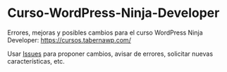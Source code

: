 # Curso-WordPress-Ninja-Developer
Errores, mejoras y posibles cambios para el curso WordPress Ninja Developer: https://cursos.tabernawp.com/

Usar [Issues](https://github.com/CarlosLongarela/Curso-WordPress-Ninja-Developer/issues) para proponer cambios, avisar de errores, solicitar nuevas características, etc.
